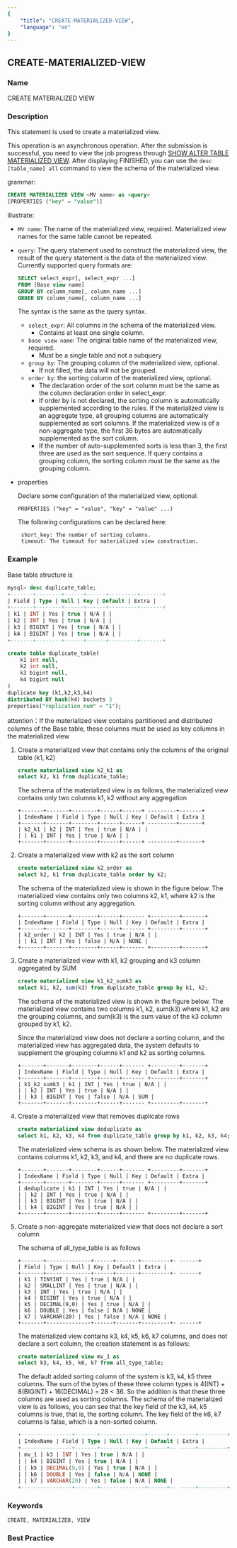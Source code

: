 ```yaml
---
{
    "title": "CREATE-MATERIALIZED-VIEW",
    "language": "en"
}
---
```


<!--
Licensed to the Apache Software Foundation (ASF) under one
or more contributor license agreements.  See the NOTICE file
distributed with this work for additional information
regarding copyright ownership.  The ASF licenses this file
to you under the Apache License, Version 2.0 (the
"License"); you may not use this file except in compliance
with the License.  You may obtain a copy of the License at

  http://www.apache.org/licenses/LICENSE-2.0

Unless required by applicable law or agreed to in writing,
software distributed under the License is distributed on an
"AS IS" BASIS, WITHOUT WARRANTIES OR CONDITIONS OF ANY
KIND, either express or implied.  See the License for the
specific language governing permissions and limitations
under the License.
-->

## CREATE-MATERIALIZED-VIEW

### Name

CREATE MATERIALIZED VIEW

### Description

This statement is used to create a materialized view.

This operation is an asynchronous operation. After the submission is successful, you need to view the job progress through [SHOW ALTER TABLE MATERIALIZED VIEW](../../Show-Statements/SHOW-ALTER-TABLE-MATERIALIZED-VIEW.md). After displaying FINISHED, you can use the `desc [table_name] all` command to view the schema of the materialized view.

grammar:

```sql
CREATE MATERIALIZED VIEW <MV name> as <query>
[PROPERTIES ("key" = "value")]
````

illustrate:

- `MV name`: The name of the materialized view, required. Materialized view names for the same table cannot be repeated.

- `query`: The query statement used to construct the materialized view, the result of the query statement is the data of the materialized view. Currently supported query formats are:

  ```sql
  SELECT select_expr[, select_expr ...]
  FROM [Base view name]
  GROUP BY column_name[, column_name ...]
  ORDER BY column_name[, column_name ...]
  ````

  The syntax is the same as the query syntax.

  - `select_expr`: All columns in the schema of the materialized view.
    - Contains at least one single column.
  - `base view name`: The original table name of the materialized view, required.
    - Must be a single table and not a subquery
  - `group by`: The grouping column of the materialized view, optional.
    - If not filled, the data will not be grouped.
  - `order by`: the sorting column of the materialized view, optional.
    - The declaration order of the sort column must be the same as the column declaration order in select_expr.
    - If order by is not declared, the sorting column is automatically supplemented according to the rules. If the materialized view is an aggregate type, all grouping columns are automatically supplemented as sort columns. If the materialized view is of a non-aggregate type, the first 36 bytes are automatically supplemented as the sort column.
    - If the number of auto-supplemented sorts is less than 3, the first three are used as the sort sequence. If query contains a grouping column, the sorting column must be the same as the grouping column.

- properties

  Declare some configuration of the materialized view, optional.

  ````text
  PROPERTIES ("key" = "value", "key" = "value" ...)
  ````

  The following configurations can be declared here:

  ````text
   short_key: The number of sorting columns.
   timeout: The timeout for materialized view construction.
  ````

### Example

Base table structure is

```sql
mysql> desc duplicate_table;
+-------+--------+------+------+---------+-------+
| Field | Type | Null | Key | Default | Extra |
+-------+--------+------+------+---------+-------+
| k1 | INT | Yes | true | N/A | |
| k2 | INT | Yes | true | N/A | |
| k3 | BIGINT | Yes | true | N/A | |
| k4 | BIGINT | Yes | true | N/A | |
+-------+--------+------+------+---------+-------+
````
```sql
create table duplicate_table(
	k1 int null,
	k2 int null,
	k3 bigint null,
	k4 bigint null
)
duplicate key (k1,k2,k3,k4)
distributed BY hash(k4) buckets 3
properties("replication_num" = "1");
```
attention：If the materialized view contains partitioned and distributed columns of the Base table, these columns must be used as key columns in the materialized view

1. Create a materialized view that contains only the columns of the original table (k1, k2)

   ```sql
   create materialized view k2_k1 as
   select k2, k1 from duplicate_table;
   ````

   The schema of the materialized view is as follows, the materialized view contains only two columns k1, k2 without any aggregation

   ````text
   +-------+-------+--------+------+------+ ---------+-------+
   | IndexName | Field | Type | Null | Key | Default | Extra |
   +-------+-------+--------+------+------+ ---------+-------+
   | k2_k1 | k2 | INT | Yes | true | N/A | |
   | | k1 | INT | Yes | true | N/A | |
   +-------+-------+--------+------+------+ ---------+-------+
   ````

2. Create a materialized view with k2 as the sort column

   ```sql
   create materialized view k2_order as
   select k2, k1 from duplicate_table order by k2;
   ````

   The schema of the materialized view is shown in the figure below. The materialized view contains only two columns k2, k1, where k2 is the sorting column without any aggregation.

   ````text
   +-------+-------+--------+------+------- +---------+-------+
   | IndexName | Field | Type | Null | Key | Default | Extra |
   +-------+-------+--------+------+------- +---------+-------+
   | k2_order | k2 | INT | Yes | true | N/A | |
   | | k1 | INT | Yes | false | N/A | NONE |
   +-------+-------+--------+------+------- +---------+-------+
   ````

3. Create a materialized view with k1, k2 grouping and k3 column aggregated by SUM

   ```sql
   create materialized view k1_k2_sumk3 as
   select k1, k2, sum(k3) from duplicate_table group by k1, k2;
   ````

   The schema of the materialized view is shown in the figure below. The materialized view contains two columns k1, k2, sum(k3) where k1, k2 are the grouping columns, and sum(k3) is the sum value of the k3 column grouped by k1, k2.

   Since the materialized view does not declare a sorting column, and the materialized view has aggregated data, the system defaults to supplement the grouping columns k1 and k2 as sorting columns.

   ````text
   +-------+-------+--------+------+------- +---------+-------+
   | IndexName | Field | Type | Null | Key | Default | Extra |
   +-------+-------+--------+------+------- +---------+-------+
   | k1_k2_sumk3 | k1 | INT | Yes | true | N/A | |
   | | k2 | INT | Yes | true | N/A | |
   | | k3 | BIGINT | Yes | false | N/A | SUM |
   +-------+-------+--------+------+------- +---------+-------+
   ````

4. Create a materialized view that removes duplicate rows

   ```sql
   create materialized view deduplicate as
   select k1, k2, k3, k4 from duplicate_table group by k1, k2, k3, k4;
   ````

   The materialized view schema is as shown below. The materialized view contains columns k1, k2, k3, and k4, and there are no duplicate rows.

   ````text
   +-------+-------+--------+------+------- +---------+-------+
   | IndexName | Field | Type | Null | Key | Default | Extra |
   +-------+-------+--------+------+------- +---------+-------+
   | deduplicate | k1 | INT | Yes | true | N/A | |
   | | k2 | INT | Yes | true | N/A | |
   | | k3 | BIGINT | Yes | true | N/A | |
   | | k4 | BIGINT | Yes | true | N/A | |
   +-------+-------+--------+------+------- +---------+-------+
   ````

5. Create a non-aggregate materialized view that does not declare a sort column

   The schema of all_type_table is as follows

   ````
   +-------+--------------+------+-------+---------+- ------+
   | Field | Type | Null | Key | Default | Extra |
   +-------+--------------+------+-------+---------+- ------+
   | k1 | TINYINT | Yes | true | N/A | |
   | k2 | SMALLINT | Yes | true | N/A | |
   | k3 | INT | Yes | true | N/A | |
   | k4 | BIGINT | Yes | true | N/A | |
   | k5 | DECIMAL(9,0) | Yes | true | N/A | |
   | k6 | DOUBLE | Yes | false | N/A | NONE |
   | k7 | VARCHAR(20) | Yes | false | N/A | NONE |
   +-------+--------------+------+-------+---------+- ------+
   ````

   The materialized view contains k3, k4, k5, k6, k7 columns, and does not declare a sort column, the creation statement is as follows:

   ```sql
   create materialized view mv_1 as
   select k3, k4, k5, k6, k7 from all_type_table;
   ````

   The default added sorting column of the system is k3, k4, k5 three columns. The sum of the bytes of these three column types is 4(INT) + 8(BIGINT) + 16(DECIMAL) = 28 < 36. So the addition is that these three columns are used as sorting columns. The schema of the materialized view is as follows, you can see that the key field of the k3, k4, k5 columns is true, that is, the sorting column. The key field of the k6, k7 columns is false, which is a non-sorted column.

   ```sql
   +----------------+-------+--------------+------+-- -----+---------+-------+
   | IndexName | Field | Type | Null | Key | Default | Extra |
   +----------------+-------+--------------+------+-- -----+---------+-------+
   | mv_1 | k3 | INT | Yes | true | N/A | |
   | | k4 | BIGINT | Yes | true | N/A | |
   | | k5 | DECIMAL(9,0) | Yes | true | N/A | |
   | | k6 | DOUBLE | Yes | false | N/A | NONE |
   | | k7 | VARCHAR(20) | Yes | false | N/A | NONE |
   +----------------+-------+--------------+------+-- -----+---------+-------+
   ````

### Keywords

    CREATE, MATERIALIZED, VIEW

### Best Practice
